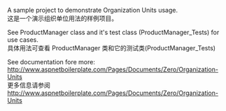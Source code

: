 A sample project to demonstrate Organization Units usage.  
这是一个演示组织单位用法的样例项目。

See ProductManager class and it's test class (ProductManager_Tests) for use cases.  
具体用法可查看 ProductManager 类和它的测试类(ProductManager_Tests) 

See documentation fore more: http://www.aspnetboilerplate.com/Pages/Documents/Zero/Organization-Units  
更多信息请参阅 http://www.aspnetboilerplate.com/Pages/Documents/Zero/Organization-Units
